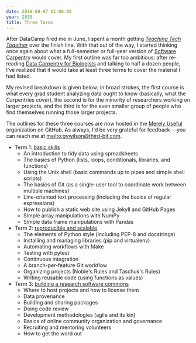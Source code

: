 ```yaml
---
date: 2018-08-07 01:00:00
year: 2018
title: Three Terms
---
```


After DataCamp fired me in June,
I spent a month getting *[Teaching Tech Together](http://teachtogether.tech)* over the finish line.
With that out of the way,
I started thinking once again about what a full-semester or full-year version of [Software Carpentry](http://software-carpentry.org)
would cover.
My first outline was far too ambitious:
after re-reading [Data Carpentry for Biologists](https://datacarpentry.org/semester-biology/)
and talking to half a dozen people,
I've realized that it would take at least three terms to cover the material I had listed.

My revised breakdown is given below;
in broad strokes,
the first course is what every grad student analyzing data ought to know
(basically, what the Carpentries cover),
the second is for the minority of researchers working on larger projects,
and the third is for the even smaller group of people who find themselves running those larger projects.

The outlines for these three courses are now hosted in the [Merely Useful](https://github.com/merely-useful/) organization on GitHub.
As always,
I'd be very grateful for feedback---you can reach me at [mailto:gvwilson@third-bit.com](gvwilson@third-bit.com).

- Term 1: [basic skills](https://merely-useful.github.io/one-extra-fact/en/)
  - An introduction to tidy data using spreadsheets
  - The basics of Python (lists, loops, conditionals, libraries, and functions)
  - Using the Unix shell (basic commands up to pipes and simple shell scripts)
  - The basics of Git (as a single-user tool to coordinate work between multiple machines)
  - Line-oriented text processing (including the basics of regular expressions)
  - How to publish a static web site using Jekyll and GitHub Pages
  - Simple array manipulations with NumPy
  - Simple data frame manipulations with Pandas
- Term 2: [reproducible and scalable](https://merely-useful.github.io/still-magic/en/)
  - The elements of Python style (including PEP-8 and docstrings)
  - Installing and managing libraries (pip and virtualenv)
  - Automating workflows with Make
  - Testing with pytest
  - Continuous integration
  - A branch-per-feature Git workflow
  - Organizing projects (Noble's Rules and Taschuk's Rules)
  - Writing reusable code (using functions as values)
- Term 3: [building a research software commons](https://merely-useful.github.io/set-on-fire/en/)
  - Where to host projects and how to license them
  - Data provenance
  - Building and sharing packages
  - Doing code review
  - Development methodologies (agile and its kin)
  - Basics of online community organization and governance
  - Recruiting and mentoring volunteers
  - How to get the word out
